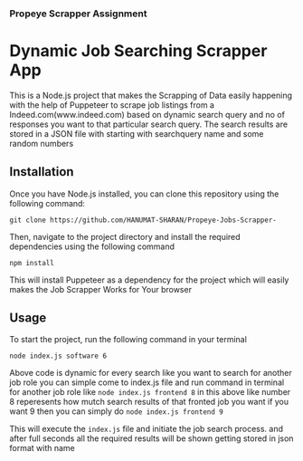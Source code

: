 ### Propeye Scrapper Assignment

<h1>Dynamic Job Searching Scrapper App</h1>
   <p>This is a Node.js project that makes the Scrapping of Data easily happening with the help of  Puppeteer to scrape job listings from a Indeed.com(www.indeed.com)  based on dynamic search query and no of responses you want to that particular search query. The search results are stored in a JSON file with starting with searchquery name and some random numbers</p>
<h2>Installation</h2>
</p>
<p>Once you have Node.js installed, you can clone this repository using the following command:</p>
<code>git clone https://github.com/HANUMAT-SHARAN/Propeye-Jobs-Scrapper-</code>

<p>Then, navigate to the project directory and install the required dependencies using the following command</p>
<code>npm install</code>

<p>This will install Puppeteer  as a dependency for the project which will easily makes the Job Scrapper Works for Your browser</p>
<h2>Usage</h2>

<p>To start the project, run the following command in your terminal</p>
<code>node index.js software 6</code>
<p>Above code is dynamic for every search like you want to search for another job role you can simple come to index.js file and run command in terminal for another job role like <code>node index.js frontend 8</code>
in this above like number 8 reperesents how mutch search results of that fronted job you want if you want 9 then you can simply do <code>node index.js frontend 9</code></p>

<p>This will execute the <code>index.js</code> file and initiate the job search process. and after full seconds all the required results will be shown  getting stored in json format with name </p>


